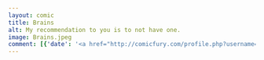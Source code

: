 ```yaml
---
layout: comic
title: Brains
alt: My recommendation to you is to not have one.
image: Brains.jpeg
comment: [{'date': '<a href="http://comicfury.com/profile.php?username=tecco_dsilva" title="tecco_dsilva">tecco_dsilva</a>', 'username': 'tecco_dsilva', 'comment': 'Ambrodust decided to show me up in coloring and colored one of my comics for me:<br />\r'}]
---
```

